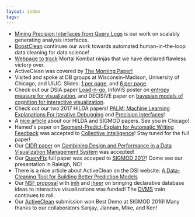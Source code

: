 ```yaml
---
layout: index
tags: 
---
```





* [Mining Precision Interfaces from Query Logs](https://arxiv.org/abs/1712.00078) is our work on scalably generating analysis interfaces.
* [BoostClean](https://arxiv.org/abs/1711.01299) continues our work towards automated human-in-the-loop data cleaning for data science!
* [Webpage to track](http://eugenewu.net/ninjas.html) Mortal Kombat ninjas that we have declared flawless victory over.
* ActiveClean was covered by [The Morning Paper!](https://blog.acolyer.org/2017/10/04/activeclean-interactive-data-cleaning-for-statistical-modeling/)
* Visited and spoke at DB groups at Wisconsin-Madison, University of Chicago, and UIUC.  Slides: [1 per page](https://www.dropbox.com/s/l487siez783qxo0/2017-10-midwest-1pp.pdf?dl=0), and [6 per page](https://www.dropbox.com/s/yauhvxdkv0kna7h/2017-10-midwest-6pp.pdf?dl=0).
* Check out our DSIA paper [Load-n-go](https://www.dropbox.com/s/2n1a4l0k63x9o4x/loadngo-dsia17.pdf?dl=0), InfoVIS poster on [entropy measure for visualization](https://www.dropbox.com/s/5ed977dwelnd5c9/glance-infovisposter17.pdf?dl=0), and DECISIVE paper on [bayesian models of cognition for interactive visualization](https://www.dropbox.com/s/tede3vonedgd49k/bayesianvis-decisive17.pdf?dl=0).
* Check out our two 2017 HILDA papers! [PALM: Machine Learning Explanations For Iterative Debugging](https://www.dropbox.com/s/x8g0zljv7bmfpuo/palm-hilda17.pdf?dl=0) and [Precision Interfaces](https://www.dropbox.com/s/s44w2d5er8a4j9w/precisioninterface-hilda17.pdf?dl=0)!
* A [nice article](https://www.cs.columbia.edu/2017/query-logs-put-to-new-uses-in-data-analysis-democratizing-interfaces-and-tracking-sources-of-errors/) about our HILDA and SIGMOD papers.  See you in Chicago!
* Hamed's paper on  [Segment-Predict-Explain for Automatic Writing Feedback](https://www.dropbox.com/s/52knots6len7ykt/dialectic-ci17.pdf?dl=0) was accepted to [Collective Intelligence](http://collectiveintelligenceconference.org/)!  Stay tuned for the full paper!
* Our [CIDR paper](http://www.cidrdb.org/cidr2017/) on [Combining Design and Performance in a Data Visualization Management System](https://www.dropbox.com/s/0rdjsv7m7wbhmlk/cidr17-camera.pdf?dl=0) was accepted!
* Our [QueryFix](/files/papers/qfix-sigmod17.pdf) full paper was acceped to [SIGMOD 2017](http://sigmod2017.org/)!  Come see our presentation in Raleigh, NC!
* There is a nice article about ActiveClean on the DSI website: [A Data-Cleaning Tool for Building Better Prediction Models](http://datascience.columbia.edu/data-cleaning-tool-building-better-prediction-models)
* Our [NSF proposal](https://nsfdeclarativevis.github.io/NSFDeclarativeVis/) with [jmh](http://db.cs.berkeley.edu/jmh/) and [jheer](http://homes.cs.washington.edu/~jheer/) on bringing declarative database ideas to interactive visualizations was funded!  The [DVMS](./dvms.html) train continues to roll.
* Our [ActiveClean](/files/papers/activeclean-sigmod16demo.pdf) submission won Best Demo at SIGMOD 2016!  Many thanks to our collaborators Sanjay, Jiannan, Mike, and Ken!

<!--
* A super simple, end-to-end implementation of ActiveClean is available [at this dropbox folder](https://www.dropbox.com/sh/r2vv252m5lnqpmm/AAAMj0WRaZX9EKH_8dLOHQpIa?dl=0)
* Our ActiveClean full paper was acceped to [VLDB 2016](http://vldb2016.persistent.com/)!  Come see our presentation in Dehli, India.  Look forward to our code release later this summer!
* Our first [(Data+Media):Humans in the Loop](https://datascienceinstitute.github.io/) speaker series event is Sep 28, 7-9PM!  Everyone welcome.
* [Talk](http://sirrice.github.io/files/talks/2016-05-mit-bigdata.pdf) about what provenance is and how it relates to our projects.  MIT BigData Workshop 2016
* Congrats to Niranjan, Arnab, Yifan, Daniel Haas, Sanjay, and Daniel Alabi for getting **four** papers accepted at SIGMOD's [Hilda](http://www.hilda.io) workshop!
* QueryFix explanation demo with Xiaolan and Alexandra accepted to SIGMOD 2016!
* CLAMShell paper with Daniel Haas for _drastically_ speeding up crowds accepted to VLDB 2016!
-->


